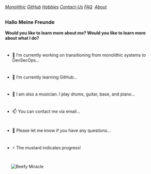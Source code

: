 ###### [Monolithic](./MONOLITHIC.md)&nbsp;[GitHub](./GITHUB.md)&nbsp;[Hobbies](./HOBBIES.md)&nbsp;[Contact-Us](./CONTACTUS.md)&nbsp;[FAQ](./FAQ.md)&nbsp; [About](./ABOUT.md)&nbsp;

### Hallo Meine Freunde

**Would you like to learn more about me? 
Would you like to learn more about what I do?** 

#

- 🔭 I’m currently working on transitioning from monolithic systems to DevSecOps...

#
                                                      
- 🌱 I’m currently learning GitHub...

#

- 🤔 I am also a musician. I play drums, guitar, base, and piano...

#

- 📫 You can contact me via email...

#

- 💬 Please let me know if you have any questions...

#

- ⚡ The mustard indicates progress!

#

&nbsp;&nbsp;&nbsp;&nbsp;&nbsp;![Beefy Miracle](https://fedoraproject.org/w/uploads/6/60/Hotdog.gif)
